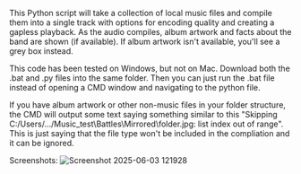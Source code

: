 This Python script will take a collection of local music files and compile them into a single track with options for encoding quality and creating a gapless playback. As the audio compiles, album artwork and facts about the band are shown (if available). If album artwork isn't available, you'll see a grey box instead.

This code has been tested on Windows, but not on Mac. Download both the .bat and .py files into the same folder. Then you can just run the .bat file instead of opening a CMD window and navigating to the python file.

If you have album artwork or other non-music files in your folder structure, the CMD will output some text saying something similar to this "Skipping C:/Users/.../Music_test\Battles\Mirrored\folder.jpg: list index out of range". This is just saying that the file type won't be included in the compliation and it can be ignored.

Screenshots:
![Screenshot 2025-06-03 121928](https://github.com/user-attachments/assets/2a11ce37-8782-4ee9-aafe-11960f5dfb91)
